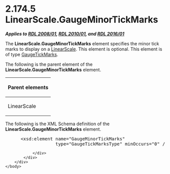 <html dir="LTR" xmlns:mshelp="http://msdn.microsoft.com/mshelp" xmlns:ddue="http://ddue.schemas.microsoft.com/authoring/2003/5" xmlns:xlink="http://www.w3.org/1999/xlink" xmlns:tool="http://www.microsoft.com/tooltip">
    <head>
        <meta http-equiv="Content-Type" content="text/html; CHARSET=utf-8"></meta>
        <meta name="save" content="history"></meta>
        <title>2.174.5 LinearScale.GaugeMinorTickMarks</title>
        <xml>
            <mshelp:toctitle title="2.174.5 LinearScale.GaugeMinorTickMarks"></mshelp:toctitle>
            <mshelp:rltitle title="[MS-RDL]: LinearScale.GaugeMinorTickMarks"></mshelp:rltitle>
            <mshelp:keyword index="A" term="7159b45a-81a4-47d6-abf7-fe377c4eb585"></mshelp:keyword>
            <mshelp:attr name="DCSext.ContentType" value="open specification"></mshelp:attr>
            <mshelp:attr name="AssetID" value="7159b45a-81a4-47d6-abf7-fe377c4eb585"></mshelp:attr>
            <mshelp:attr name="TopicType" value="kbRef"></mshelp:attr>
            <mshelp:attr name="DCSext.Title" value="[MS-RDL]: LinearScale.GaugeMinorTickMarks" />
        </xml>
    </head>
    <body>
        <div id="header">
            <h1 class="heading">2.174.5 LinearScale.GaugeMinorTickMarks</h1>
        </div>
        <div id="mainSection">
            <div id="mainBody">
                <div id="allHistory" class="saveHistory"></div>
                <div id="sectionSection0" class="section" name="collapseableSection">
                    

<p><b><i>Applies to </i></b><a href="1e855f94-4617-47e4-b89e-0856c6cb420f.htm"><b><i>RDL 2008/01</i></b></a><b><i>,
</i></b><a href="3428e690-a348-4ec7-8a6a-8efb42d2cdee.htm"><b><i>RDL 2010/01</i></b></a><b><i>,
and </i></b><a href="52ce3983-2bfc-4e72-9359-42aaf5fe4509.htm"><b><i>RDL 2016/01</i></b></a></p>

<p>The <b>LinearScale.GaugeMinorTickMarks</b> element specifies
the minor tick marks to display on a <a href="744f8b40-7ad5-4652-94a1-76ae5df59389.htm">LinearScale</a>. This element
is optional. This element is of type <a href="85bb1716-e94b-4d9a-97b3-3c681e0c53d5.htm">GaugeTickMarks</a>.</p>

<p>The following is the parent element of the <b>LinearScale.GaugeMinorTickMarks</b>
element.</p>

<table>
 <thead>
  <tr>
   <th>
   <p>Parent elements</p>
   </th>
  </tr>
 </thead>
 <tr>
  <td>
  <p>LinearScale</p>
  </td>
 </tr>
</table>

<p>The following is the XML Schema definition of the <b>LinearScale.GaugeMinorTickMarks</b>
element.</p>

<dl>
<dd>
<div><pre> &lt;xsd:element name=&quot;GaugeMinorTickMarks&quot;
              type=&quot;GaugeTickMarksType&quot; minOccurs=&quot;0&quot; /&gt;
</pre></div>
</dd></dl>


                </div>
            </div>
        </div>
    </body>
</html>